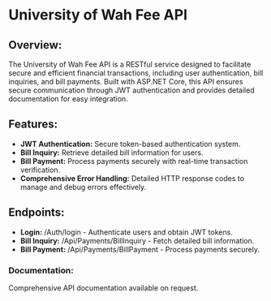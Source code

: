 # University of Wah Fee API

## Overview:
The University of Wah Fee API is a RESTful service designed to facilitate secure and efficient financial transactions, including user authentication, bill inquiries, and bill payments. Built with ASP.NET Core, this API ensures secure communication through JWT authentication and provides detailed documentation for easy integration.

## Features:
- **JWT Authentication:** Secure token-based authentication system.
- **Bill Inquiry:** Retrieve detailed bill information for users.
- **Bill Payment:** Process payments securely with real-time transaction verification.
- **Comprehensive Error Handling:** Detailed HTTP response codes to manage and debug errors effectively.

## Endpoints:
- **Login:** /Auth/login - Authenticate users and obtain JWT tokens.
- **Bill Inquiry:** /Api/Payments/BillInquiry - Fetch detailed bill information.
- **Bill Payment:** /Api/Payments/BillPayment - Process payments securely.

### Documentation: 
Comprehensive API documentation available on request.
